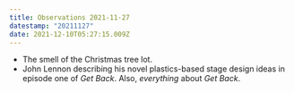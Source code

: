 ```yaml
---
title: Observations 2021-11-27
datestamp: "20211127"
date: 2021-12-10T05:27:15.009Z
---
```

- The smell of the Christmas tree lot.
- John Lennon describing his novel plastics-based stage design ideas in episode one of *Get Back*. Also, *everything* about *Get Back*.